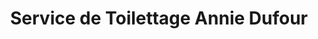 ---
title: "Service de Toilettage Annie Dufour"
url: /shawinigan/service-de-toilettage-annie-dufour/
shop: Tiersalon
---